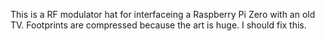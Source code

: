 This is a RF modulator hat for interfaceing a Raspberry Pi Zero with an old TV.
Footprints are compressed because the art is huge. I should fix this.